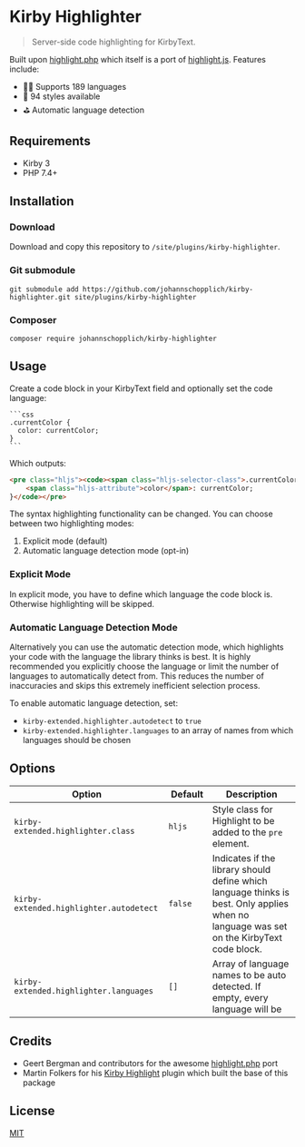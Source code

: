 # Kirby Highlighter

> Server-side code highlighting for KirbyText.

Built upon [highlight.php](http://www.highlightjs.org) which itself is a port of [highlight.js](http://www.highlightjs.org). Features include:
- 🏳️‍🌈 Supports 189 languages
- 💫 94 styles available
- ⛳️ Automatic language detection

## Requirements

- Kirby 3
- PHP 7.4+

## Installation

### Download

Download and copy this repository to `/site/plugins/kirby-highlighter`.

### Git submodule

```
git submodule add https://github.com/johannschopplich/kirby-highlighter.git site/plugins/kirby-highlighter
```

### Composer

```
composer require johannschopplich/kirby-highlighter
```

## Usage

Create a code block in your KirbyText field and optionally set the code language:

<pre lang="no-highlight"><code>```css
.currentColor {
  color: currentColor;
}
```
</code></pre>

Which outputs:

```html
<pre class="hljs"><code><span class="hljs-selector-class">.currentColor</span> {
    <span class="hljs-attribute">color</span>: currentColor;
}</code></pre>
```

The syntax highlighting functionality can be changed. You can choose between two highlighting modes:
1. Explicit mode (default)
2. Automatic language detection mode (opt-in)

### Explicit Mode

In explicit mode, you have to define which language the code block is. Otherwise highlighting will be skipped.

### Automatic Language Detection Mode

Alternatively you can use the automatic detection mode, which highlights your code with the language the library thinks is best. It is highly recommended you explicitly choose the language or limit the number of languages to automatically detect from. This reduces the number of inaccuracies and skips this extremely inefficient selection process.

To enable automatic language detection, set:
- `kirby-extended.highlighter.autodetect` to `true`
- `kirby-extended.highlighter.languages` to an array of names from which languages should be chosen

## Options

| Option | Default | Description |
| --- | --- | --- |
| `kirby-extended.highlighter.class` | `hljs` | Style class for Highlight to be added to the `pre` element.
| `kirby-extended.highlighter.autodetect` | `false` | Indicates if the library should define which language thinks is best. Only applies when no language was set on the KirbyText code block.
| `kirby-extended.highlighter.languages` | `[]` | Array of language names to be auto detected. If empty, every language will be  

## Credits

- Geert Bergman and contributors for the awesome [highlight.php](https://github.com/scrivo/highlight.php) port
- Martin Folkers for his [Kirby Highlight](https://github.com/S1SYPHOS/kirby3-highlight) plugin which built the base of this package

## License

[MIT](https://opensource.org/licenses/MIT)
